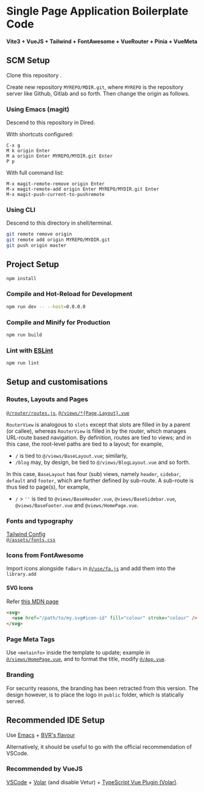 # Single Page Application Boilerplate Code

#### Vite3 + VueJS + Tailwind + FontAwesome + VueRouter + Pinia + VueMeta


## SCM Setup

Clone this repository .

Create new repository `MYREPO/MDIR.git`, where `MYREPO`
is the repository server like Github, Gitlab and so
forth. Then change the origin as follows.

### Using Emacs (magit) ###

Descend to this repository in Dired.

With shortcuts configured:
```
C-x g
M k origin Enter
M a origin Enter MYREPO/MYDIR.git Enter
P p
```

With full command list:
```
M-x magit-remote-remove origin Enter
M-x magit-remote-add origin Enter MYREPO/MYDIR.git Enter
M-x magit-push-current-to-pushremote
```

### Using CLI ###

Descend to this directory in shell/terminal.

```sh
git remote remove origin
git remote add origin MYREPO/MYDIR.git
git push origin master
```


## Project Setup

```sh
npm install
```

### Compile and Hot-Reload for Development

```sh
npm run dev -- --host=0.0.0.0
```

### Compile and Minify for Production

```sh
npm run build
```

### Lint with [ESLint](https://eslint.org/)

```sh
npm run lint
```

## Setup and customisations

### Routes, Layouts and Pages

[`@/router/routes.js`](./src/router/routes.js),
[`@/views/*{Page,Layout}.vue`](./src/views)

`RouterView` is analogous to `slots` except that slots
are filled in by a parent (or callee), whereas
`RouterView` is filled in by the router, which manages
URL-route based navigation. By definition, routes are
tied to views; and in this case, the root-level paths are
tied to a layout; for example,

+ `/` is tied to `@/views/BaseLayout.vue`; similarly,
+ `/blog` may, by design, be tied to
  `@/views/BlogLayout.vue` and so forth.

In this case, `BaseLayout` has four (sub) views, namely
`header`, `sidebar`, `default` and `footer`, which are
further defined by sub-route. A sub-route is thus tied
to page(s), for example,

+ `/` > `''` is tied to `@views/BaseHeader.vue`,
  `@views/BaseSidebar.vue`, `@views/BaseFooter.vue` and
  `@views/HomePage.vue`.

### Fonts and typography

[Tailwind Config](./tailwind.config.js)  
[`@/assets/fonts.css`](./src/assets/fonts.css)

### Icons from FontAwesome ###

Import icons alongside `faBars` in
[`@/use/fa.js`](./src/use/fa.js) and add them into the `library.add`

#### SVG Icons ####

Refer [this MDN
page](https://developer.mozilla.org/en-US/docs/Web/SVG/Element/use)

````html
<svg>
  <use href="/path/to/my.svg#icon-id" fill="colour" stroke="colour" />
</svg>
````

### Page Meta Tags ###

Use `<metainfo>` inside the template to update; example
in [`@/views/HomePage.vue`](./src/views/HomePage.vue),
and to format the title, modify
[`@/App.vue`](./src/App.vue).

### Branding ###

For security reasons, the branding has been retracted
from this version. The design however, is to place the
logo in `public` folder, which is statically served.

## Recommended IDE Setup

Use [Emacs](https://www.gnu.org/software/emacs/) +
[BVR's flavour](https://github.com/bvraghav/dotemacs)

Alternatively, it should be useful to go with the
official recommendation of VSCode.

### Recommended by VueJS ###

[VSCode](https://code.visualstudio.com/) +
[Volar](https://marketplace.visualstudio.com/items?itemName=Vue.volar)
(and disable Vetur) + [TypeScript Vue Plugin
(Volar)](https://marketplace.visualstudio.com/items?itemName=Vue.vscode-typescript-vue-plugin).

